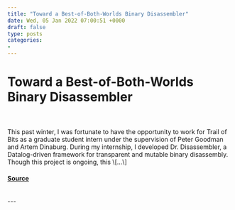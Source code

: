 ```yaml
---
title: "Toward a Best-of-Both-Worlds Binary Disassembler"
date: Wed, 05 Jan 2022 07:00:51 +0000
draft: false
type: posts
categories: 
- 
---
```

# Toward a Best-of-Both-Worlds Binary Disassembler

<br/>

<br/>
This past winter, I was fortunate to have the opportunity to work for Trail of Bits as a graduate student intern under the supervision of Peter Goodman and Artem Dinaburg. During my internship, I developed Dr. Disassembler, a Datalog-driven framework for transparent and mutable binary disassembly. Though this project is ongoing, this \[…\]

#### [Source](https://blog.trailofbits.com/2022/01/05/toward-a-best-of-both-worlds-binary-disassembler/)

<br/>
---
